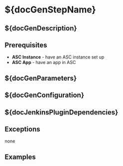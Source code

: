 # ${docGenStepName}

## ${docGenDescription}

## Prerequisites

* **ASC Instance** - have an ASC instance set up
* **ASC App** - have an app in ASC

## ${docGenParameters}

## ${docGenConfiguration}

## ${docJenkinsPluginDependencies}

## Exceptions

none

## Examples
